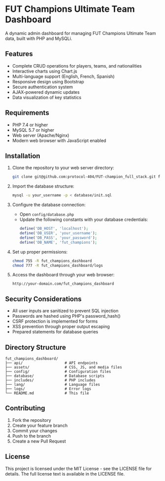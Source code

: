 # FUT Champions Ultimate Team Dashboard

A dynamic admin dashboard for managing FUT Champions Ultimate Team data, built with PHP and MySQLi.

## Features

- Complete CRUD operations for players, teams, and nationalities
- Interactive charts using Chart.js
- Multi-language support (English, French, Spanish)
- Responsive design using Bootstrap
- Secure authentication system
- AJAX-powered dynamic updates
- Data visualization of key statistics

## Requirements

- PHP 7.4 or higher
- MySQL 5.7 or higher
- Web server (Apache/Nginx)
- Modern web browser with JavaScript enabled

## Installation

1. Clone the repository to your web server directory:
   ```bash
   git clone git@github.com:protocol-404/FUT-champion_full_stack.git fut_champions_dashboard
   ```

2. Import the database structure:
   ```bash
   mysql -u your_username -p < database/init.sql
   ```

3. Configure the database connection:
   - Open `config/database.php`
   - Update the following constants with your database credentials:
     ```php
     define('DB_HOST', 'localhost');
     define('DB_USER', 'your_username');
     define('DB_PASS', 'your_password');
     define('DB_NAME', 'fut_champions');
     ```

4. Set up proper permissions:
   ```bash
   chmod 755 -R fut_champions_dashboard
   chmod 777 -R fut_champions_dashboard/logs
   ```

5. Access the dashboard through your web browser:
   ```
   http://your-domain.com/fut_champions_dashboard
   ```

## Security Considerations

- All user inputs are sanitized to prevent SQL injection
- Passwords are hashed using PHP's password_hash()
- CSRF protection is implemented for forms
- XSS prevention through proper output escaping
- Prepared statements for database queries

## Directory Structure

```
fut_champions_dashboard/
├── api/                   # API endpoints
├── assets/                # CSS, JS, and media files
├── config/                # Configuration files
├── database/              # Database scripts
├── includes/              # PHP includes
├── lang/                  # Language files
├── logs/                  # Error logs
└── README.md              # This file
```

## Contributing

1. Fork the repository
2. Create your feature branch
3. Commit your changes
4. Push to the branch
5. Create a new Pull Request

## License

This project is licensed under the MIT License - see the LICENSE file for details.
The full license text is available in the LICENSE file.
